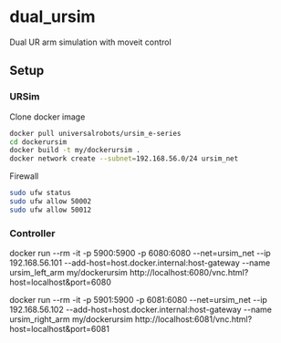 # dual_ursim
Dual UR arm simulation with moveit control

## Setup
### URSim
Clone docker image
```bash
docker pull universalrobots/ursim_e-series
cd dockerursim
docker build -t my/dockerursim .
docker network create --subnet=192.168.56.0/24 ursim_net
```

Firewall
```bash
sudo ufw status
sudo ufw allow 50002
sudo ufw allow 50012
```

### Controller

docker run --rm -it -p 5900:5900 -p 6080:6080 --net=ursim_net --ip 192.168.56.101 --add-host=host.docker.internal:host-gateway --name ursim_left_arm my/dockerursim
http://localhost:6080/vnc.html?host=localhost&port=6080


docker run --rm -it -p 5901:5900 -p 6081:6080 --net=ursim_net --ip 192.168.56.102 --add-host=host.docker.internal:host-gateway --name ursim_right_arm my/dockerursim
http://localhost:6081/vnc.html?host=localhost&port=6081